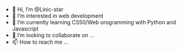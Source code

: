 - 👋 Hi, I’m @Linic-star
- 👀 I’m interested in web development
- 🌱 I’m currently learning CS50/Web orogramming with Python and Javascript
- 💞️ I’m looking to collaborate on ...
- 📫 How to reach me ...

